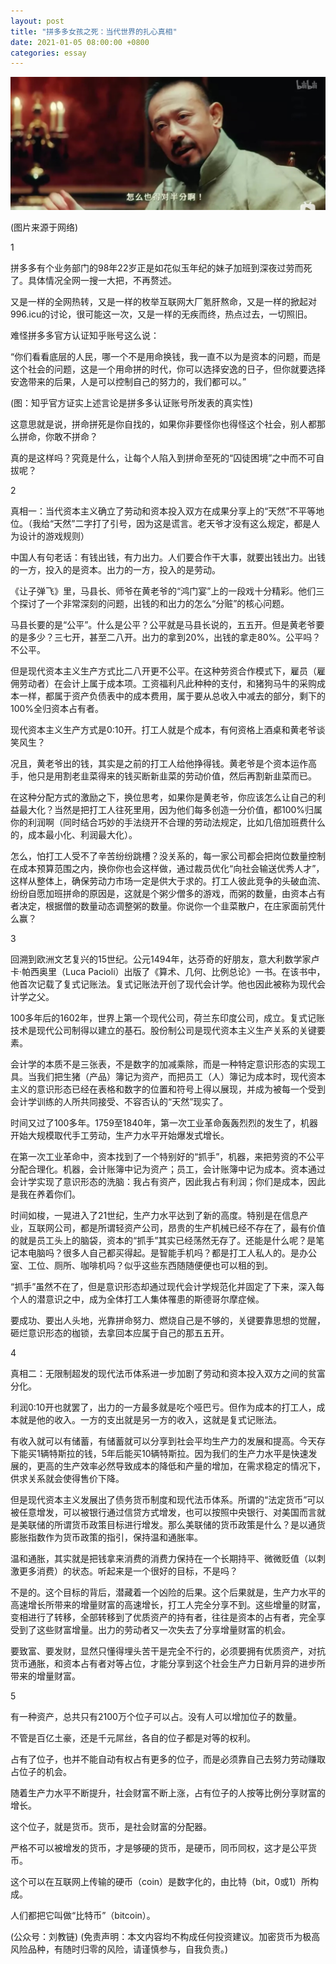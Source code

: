 ```yaml
---
layout: post
title: "拼多多女孩之死：当代世界的扎心真相"
date: 2021-01-05 08:00:00 +0800
categories: essay
---
```


![](/images/2021/20210105.jpg)

(图片来源于网络)

1

拼多多有个业务部门的98年22岁正是如花似玉年纪的妹子加班到深夜过劳而死了。具体情况全网一搜一大把，不再赘述。

又是一样的全网热转，又是一样的枚举互联网大厂氪肝熬命，又是一样的掀起对996.icu的讨论，很可能这一次，又是一样的无疾而终，热点过去，一切照旧。

难怪拼多多官方认证知乎账号这么说：

“你们看看底层的人民，哪一个不是用命换钱，我一直不以为是资本的问题，而是这个社会的问题，这是一个用命拼的时代，你可以选择安逸的日子，但你就要选择安逸带来的后果，人是可以控制自己的努力的，我们都可以。”

(图：知乎官方证实上述言论是拼多多认证账号所发表的真实性)

这意思就是说，拼命拼死是你自找的，如果你非要怪你也得怪这个社会，别人都那么拼命，你敢不拼命？

真的是这样吗？究竟是什么，让每个人陷入到拼命至死的“囚徒困境”之中而不可自拔呢？

2

真相一：当代资本主义确立了劳动和资本投入双方在成果分享上的“天然”不平等地位。（我给“天然”二字打了引号，因为这是谎言。老天爷才没有这么规定，都是人为设计的游戏规则）

中国人有句老话：有钱出钱，有力出力。人们要合作干大事，就要出钱出力。出钱的一方，投入的是资本。出力的一方，投入的是劳动。

《让子弹飞》里，马县长、师爷在黄老爷的“鸿门宴”上的一段戏十分精彩。他们三个探讨了一个非常深刻的问题，出钱的和出力的怎么“分赃”的核心问题。

马县长要的是“公平”。什么是公平？公平就是马县长说的，五五开。但是黄老爷要的是多少？三七开，甚至二八开。出力的拿到20%，出钱的拿走80%。公平吗？不公平。

但是现代资本主义生产方式比二八开更不公平。在这种劳资合作模式下，雇员（雇佣劳动者）在会计上属于成本项。工资福利凡此种种的支付，和猪狗马牛的采购成本一样，都属于资产负债表中的成本费用，属于要从总收入中减去的部分，剩下的100%全归资本占有者。

现代资本主义生产方式是0:10开。打工人就是个成本，有何资格上酒桌和黄老爷谈笑风生？

况且，黄老爷出的钱，其实是之前的打工人给他挣得钱。黄老爷是个资本运作高手，他只是用割老韭菜得来的钱买断新韭菜的劳动价值，然后再割新韭菜而已。

在这种分配方式的激励之下，换位思考，如果你是黄老爷，你应该怎么让自己的利益最大化？当然是把打工人往死里用，因为他们每多创造一分价值，都100%归属你的利润啊（同时结合巧妙的手法绕开不合理的劳动法规定，比如几倍加班费什么的，成本最小化、利润最大化）。

怎么，怕打工人受不了辛苦纷纷跳槽？没关系的，每一家公司都会把岗位数量控制在成本预算范围之内，换你你也会这样做，通过裁员优化“向社会输送优秀人才”，这样从整体上，确保劳动力市场一定是供大于求的。打工人彼此竞争的头破血流、纷纷自愿加班拼命的原因是，这就是个粥少僧多的游戏，而粥的数量，由资本占有者决定，根据僧的数量动态调整粥的数量。你说你一个韭菜散户，在庄家面前凭什么赢？

3

回溯到欧洲文艺复兴的15世纪。公元1494年，达芬奇的好朋友，意大利数学家卢卡·帕西奥里（Luca Pacioli）出版了《算术、几何、比例总论》一书。在该书中，他首次记载了复式记账法。复式记账法开创了现代会计学。他也因此被称为现代会计学之父。

100多年后的1602年，世界上第一个现代公司，荷兰东印度公司，成立。复式记账技术是现代公司制得以建立的基石。股份制公司是现代资本主义生产关系的关键要素。

会计学的本质不是三张表，不是数字的加减乘除，而是一种特定意识形态的实现工具。当我们把生猪（产品）簿记为资产，而把员工（人）簿记为成本时，现代资本主义的意识形态已经在表格和数字的位置和符号上得以展现，并成为被每一个受到会计学训练的人所共同接受、不容否认的“天然”现实了。

时间又过了100多年。1759至1840年，第一次工业革命轰轰烈烈的发生了，机器开始大规模取代手工劳动，生产力水平开始爆发式增长。

在第一次工业革命中，资本找到了一个特别好的“抓手”，机器，来把劳资的不公平分配合理化。机器，会计账簿中记为资产；员工，会计账簿中记为成本。资本通过会计学实现了意识形态的洗脑：我占有资产，因此我占有利润；你们是成本，因此是我在养着你们。

时间如梭，一晃进入了21世纪，生产力水平达到了新的高度。特别是在信息产业，互联网公司，都是所谓轻资产公司，昂贵的生产机械已经不存在了，最有价值的就是员工头上的脑袋，资本的“抓手”其实已经荡然无存了。还能是什么呢？是笔记本电脑吗？很多人自己都买得起。是智能手机吗？都是打工人私人的。是办公室、工位、厕所、咖啡机吗？似乎这些东西随随便便也可以租的到。

“抓手”虽然不在了，但是意识形态却通过现代会计学规范化并固定了下来，深入每个人的潜意识之中，成为全体打工人集体罹患的斯德哥尔摩症候。

要成功、要出人头地，光靠拼命努力、燃烧自己是不够的，关键要靠思想的觉醒，砸烂意识形态的枷锁，去拿回本应属于自己的那五五开。

4

真相二：无限制超发的现代法币体系进一步加剧了劳动和资本投入双方之间的贫富分化。

利润0:10开也就罢了，出力的一方最多就是吃个哑巴亏。但作为成本的打工人，成本就是他的收入。一方的支出就是另一方的收入，这就是复式记账法。

有收入就可以有储蓄，有储蓄就可以分享到社会平均生产力的发展和提高。今天存下能买1辆特斯拉的钱，5年后能买10辆特斯拉。因为我们的生产力水平是快速发展的，更高的生产效率必然导致成本的降低和产量的增加，在需求稳定的情况下，供求关系就会使得售价下降。

但是现代资本主义发展出了债务货币制度和现代法币体系。所谓的“法定货币”可以被任意增发，可以被银行通过信贷方式增发，也可以按照中央银行、对美国而言就是美联储的所谓货币政策目标进行增发。那么美联储的货币政策是什么？是以通货膨胀指数作为货币政策的指引，保持温和通胀率。

温和通胀，其实就是把钱拿来消费的消费力保持在一个长期持平、微微贬值（以刺激更多消费）的状态。听起来是一个很好的目标，不是吗？

不是的。这个目标的背后，潜藏着一个凶险的后果。这个后果就是，生产力水平的高速增长所带来的增量财富的高速增长，打工人完全分享不到。这些增量的财富，变相进行了转移，全部转移到了优质资产的持有者，往往是资本的占有者，完全享受到了这些财富增量。出力的劳动者又一次失去了分享增量财富的机会。

要致富、要发财，显然只懂得埋头苦干是完全不行的，必须要拥有优质资产，对抗货币通胀，和资本占有者对等占位，才能分享到这个社会生产力日新月异的进步所带来的增量财富。

5

有一种资产，总共只有2100万个位子可以占。没有人可以增加位子的数量。

不管是百亿土豪，还是千元屌丝，各自的位子都是对等的权利。

占有了位子，也并不能自动有权占有更多的位子，而是必须靠自己去努力劳动赚取占位子的机会。

随着生产力水平不断提升，社会财富不断上涨，占有位子的人按等比例分享财富的增长。

这个位子，就是货币。货币，是社会财富的分配器。

严格不可以被增发的货币，才是够硬的货币，是硬币，同币同权，这才是公平货币。

这个可以在互联网上传输的硬币（coin）是数字化的，由比特（bit，0或1）所构成。

人们都把它叫做“比特币”（bitcoin）。

(公众号：刘教链)
(免责声明：本文内容均不构成任何投资建议。加密货币为极高风险品种，有随时归零的风险，请谨慎参与，自我负责。)
